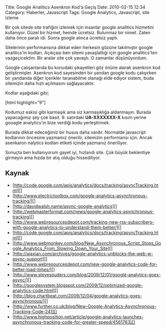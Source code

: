 Title: Google Analitics Asenkron Kod&#039;a Geçiş
Date: 2010-02-15 12:34
Category: Haberler, Javascript
Tags: Google Analytics, Javascript, site izleme

Bir çok sitede site trafiğini izlemek için insanlar google analitics
hizmetini kullanıyor. Güzel bir hizmet, hemde ücretsiz. Bulunmaz bir
nimet. Zaten daha önce paralı idi. Sonra google alınca ücretsiz yaptı.

Sitelerinin performansına dikkat eden herkesin gözüne takılmıştır google
analitics'in kodları. Açıkçası ben sitemi yavaşlattığı için google
analitics'ten vazgeçicektim. Bir aralar site çok yavaştı. O zamanlar
düşünüyordum.

Google çalışanlarıda bu konudaki şikayetleri göz önüne alarak asenkron
kod geliştirmişler. Asenkron kod sayesinden bir yandan google kodu
çalışırken bir yandanda diğer içerikler taranabilme olanağı elde ediyor
sistem, buda sitemizin daha hızlı açılmasını sağlayacaktır.

Kodlar aşağıdaki gibi;

[html highlight="9"] <!DOCTYPE html> <html> <head>
<title>Başlık</title> </head> <body> <script
type="text/javascript"> var _gaq = _gaq || [];
_gaq.push(['_setAccount', 'UA-XXXXX-X']);
_gaq.push(['_trackPageview']); (function() { var ga =
document.createElement('script'); ga.type = 'text/javascript'; ga.async
= true; ga.src = ('https:' == document.location.protocol ? 'https://ssl'
: 'http://www') + '.google-analytics.com/ga.js';
(document.getElementsByTagName('head')[0] ||
document.getElementsByTagName('body')[0]).appendChild(ga); })();
</script> <!-- site icegi buradan sonra gelir --> </body>
</html> 

Kodumuz eskisi gibi karmaşık ama siz karmaşıklığa aldanmayın. Burada
yapacağımız şey çok basit. 9. satırdaki **UA-XXXXXXX-X** kısım yerine
gooagle analytics'in bize verdiği kodu yerleştirmek.

Burada dikkat edeceğimiz bir husus daha vardır. Normalde javascript
kodlarının </head> öncesine yazmamız önerilir, sitemizin performansı
için. Ancak asenkaron nalytics kodları <head> etiketi içinde yazmanız
öneriliyor.

Sonuçta ben kullanıyorum gayet iyi, hızlandı site. Çok büyük beklentiye
girmeyin ama hızda bir atış olduğu hissediliyor.

## Kaynak

-   [http://code.google.com/apis/analytics/docs/tracking/asyncTracking.html][]
-   [http://www.electrictoolbox.com/google-analytics-asynchronous-tracking/][]
-   [http://davidwalsh.name/async-google-analytics][]
-   [http://webmasterformat.com/news/google-analytics-asynchronous-tracking][]
-   [http://www.webresourcesdepot.com/tracking-new-rss-subscribers-with-google-analytics-to-understand-them-better/][]
-   [http://code.google.com/apis/analytics/docs/tracking/asyncTracking.html][]
-   [http://www.webmonkey.com/blog/New_Asynchronous_Script_Stops_Google_Analytics_From_Slowing_Down_Your_Site][]
-   [http://ajaxian.com/archives/google-analytics-unblocks-the-web-w-async-support][]
-   [http://www.webresourcesdepot.com/new-google-analytics-code-for-better-load-times/][]
-   [http://www.stevesouders.com/blog/2009/12/01/google-analytics-goes-async/][]
-   [http://googlesystem.blogspot.com/2009/12/optimized-google-analytics-code.html][]
-   [http://blog.chartbeat.com/2009/12/04/google-analytics-goes-asynchronous/][]
-   [http://www.further.co.uk/blog/New-Google-Analytics-Asynchronous-Tracking-Code-241][]
-   [http://www.highposition.net/article/google-analytics-launches-asynchronous-tracking-code-for-greater-speed/4561763][]

</p>

  [http://code.google.com/apis/analytics/docs/tracking/asyncTracking.html]: http://code.google.com/apis/analytics/docs/tracking/asyncTracking.html
    "http://code.google.com/apis/analytics/docs/tracking/asyncTracking.html"
  [http://www.electrictoolbox.com/google-analytics-asynchronous-tracking/]: http://www.electrictoolbox.com/google-analytics-asynchronous-tracking/
    "http://www.electrictoolbox.com/google-analytics-asynchronous-tracking/"
  [http://davidwalsh.name/async-google-analytics]: http://davidwalsh.name/async-google-analytics
    "http://davidwalsh.name/async-google-analytics"
  [http://webmasterformat.com/news/google-analytics-asynchronous-tracking]: http://webmasterformat.com/news/google-analytics-asynchronous-tracking
    "http://webmasterformat.com/news/google-analytics-asynchronous-tracking"
  [http://www.webresourcesdepot.com/tracking-new-rss-subscribers-with-google-analytics-to-understand-them-better/]: http://www.webresourcesdepot.com/tracking-new-rss-subscribers-with-google-analytics-to-understand-them-better/
    "http://www.webresourcesdepot.com/tracking-new-rss-subscribers-with-google-analytics-to-understand-them-better/"
  [http://www.webmonkey.com/blog/New_Asynchronous_Script_Stops_Google_Analytics_From_Slowing_Down_Your_Site]: http://www.webmonkey.com/blog/New_Asynchronous_Script_Stops_Google_Analytics_From_Slowing_Down_Your_Site
    "http://www.webmonkey.com/blog/New_Asynchronous_Script_Stops_Google_Analytics_From_Slowing_Down_Your_Site"
  [http://ajaxian.com/archives/google-analytics-unblocks-the-web-w-async-support]: http://ajaxian.com/archives/google-analytics-unblocks-the-web-w-async-support
    "http://ajaxian.com/archives/google-analytics-unblocks-the-web-w-async-support"
  [http://www.webresourcesdepot.com/new-google-analytics-code-for-better-load-times/]: http://www.webresourcesdepot.com/new-google-analytics-code-for-better-load-times/
    "http://www.webresourcesdepot.com/new-google-analytics-code-for-better-load-times/"
  [http://www.stevesouders.com/blog/2009/12/01/google-analytics-goes-async/]: http://www.stevesouders.com/blog/2009/12/01/google-analytics-goes-async/
    "http://www.stevesouders.com/blog/2009/12/01/google-analytics-goes-async/"
  [http://googlesystem.blogspot.com/2009/12/optimized-google-analytics-code.html]: http://googlesystem.blogspot.com/2009/12/optimized-google-analytics-code.html
    "http://googlesystem.blogspot.com/2009/12/optimized-google-analytics-code.html"
  [http://blog.chartbeat.com/2009/12/04/google-analytics-goes-asynchronous/]: http://blog.chartbeat.com/2009/12/04/google-analytics-goes-asynchronous/
    "http://blog.chartbeat.com/2009/12/04/google-analytics-goes-asynchronous/"
  [http://www.further.co.uk/blog/New-Google-Analytics-Asynchronous-Tracking-Code-241]: http://www.further.co.uk/blog/New-Google-Analytics-Asynchronous-Tracking-Code-241
    "http://www.further.co.uk/blog/New-Google-Analytics-Asynchronous-Tracking-Code-241"
  [http://www.highposition.net/article/google-analytics-launches-asynchronous-tracking-code-for-greater-speed/4561763]: http://www.highposition.net/article/google-analytics-launches-asynchronous-tracking-code-for-greater-speed/4561763
    "http://www.highposition.net/article/google-analytics-launches-asynchronous-tracking-code-for-greater-speed/4561763"
